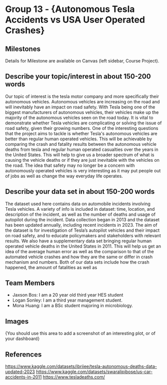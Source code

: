 # Group 13 - {Autonomous Tesla Accidents vs USA User Operated Crashes}

## Milestones

Details for Milestone are available on Canvas (left sidebar, Course Project).

## Describe your topic/interest in about 150-200 words

Our topic of interest is the tesla motor company and more specifically their autonomous vehicles. Autonomous vehicles are increasing on the road and will inevitably have an impact on road safety. With Tesla being one of the biggest manufacturers of autonomous vehicles, their vehicles make up the majority of the autonomous vehicles seen on the road today. It is vital to demonstrate whether Tesla vehicles are complicating or solving the issue of road safety, given their growing numbers. One of the interesting questions that the project aims to tackle is whether Tesla's autonomous vehicles are better than regular human operated vehicles. This will be achievable by comparing the crash and fatality results between the autonomous vehicle deaths from tesla and regular human operated casualties over the years in the United States. This will help to give us a broader spectrum of what is causing the vehicle deaths or if they are just inevitable with the vehicles on the road. The idea that safety may no longer be a concern with autonomously operated vehicles is very interesting as it may put people out of jobs as well as change the way everyday life operates.

## Describe your data set in about 150-200 words

The dataset used here contains data on automobile incidents involving Tesla vehicles. A variety of info is included in dataset: time, location, and description of the incident, as well as the number of deaths and usage of autopilot during the incident. Data collection began in 2013 and the dataset has been updated annually, including recent incidents in 2023. The aim of the dataset is for investigation of Tesla’s autopilot vehicles and their impact on road safety, and to educate policymakers and stakeholders with relevant results. We also have a supplementary data set bringing regular human operated vehicle deaths in the United States in 2011. This will help us get an idea of the average human error as well as the comparison to that of the automated vehicle crashes and how they are the same or differ in crash mechanism and numbers. Both of our data sets include how the crash happened, the amount of fatalities as well as 

## Team Members

- Jaxson Bos: I am a 20 year old third year HES student
- Logan Sonley: I am a third year management student.
- Mona Huang: I am a BSc student majoring in microbiology.

## Images

{You should use this area to add a screenshot of an interesting plot, or of your dashboard}

## References

https://www.kaggle.com/datasets/ibriiee/tesla-autonomous-deaths-data-updated-2023
https://www.kaggle.com/datasets/swaralipibose/us-car-accidents-in-2011
https://www.tesladeaths.com/



